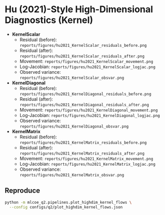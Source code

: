 # Hu (2021)-Style High-Dimensional Diagnostics (Kernel)

- **KernelScalar**
  - Residual (before): `reports/figures/hu2021_KernelScalar_residuals_before.png`
  - Residual (after): `reports/figures/hu2021_KernelScalar_residuals_after.png`
  - Movement: `reports/figures/hu2021_KernelScalar_movement.png`
  - Log-Jacobian: `reports/figures/hu2021_KernelScalar_logjac.png`
  - Observed variance: `reports/figures/hu2021_KernelScalar_obsvar.png`
- **KernelDiagonal**
  - Residual (before): `reports/figures/hu2021_KernelDiagonal_residuals_before.png`
  - Residual (after): `reports/figures/hu2021_KernelDiagonal_residuals_after.png`
  - Movement: `reports/figures/hu2021_KernelDiagonal_movement.png`
  - Log-Jacobian: `reports/figures/hu2021_KernelDiagonal_logjac.png`
  - Observed variance: `reports/figures/hu2021_KernelDiagonal_obsvar.png`
- **KernelMatrix**
  - Residual (before): `reports/figures/hu2021_KernelMatrix_residuals_before.png`
  - Residual (after): `reports/figures/hu2021_KernelMatrix_residuals_after.png`
  - Movement: `reports/figures/hu2021_KernelMatrix_movement.png`
  - Log-Jacobian: `reports/figures/hu2021_KernelMatrix_logjac.png`
  - Observed variance: `reports/figures/hu2021_KernelMatrix_obsvar.png`

## Reproduce

```bash
python -m mlcoe_q2.pipelines.plot_highdim_kernel_flows \
  --config configs/q2/plot_highdim_kernel_flows.json
```
